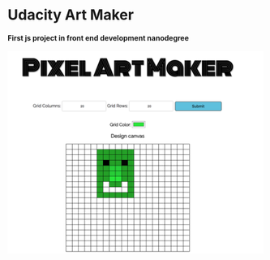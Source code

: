 # Udacity Art Maker

#### First js project in front end development nanodegree

[![IMAGE ALT TEXT HERE](https://raw.githubusercontent.com/kolldavi/front-end-nanodegree/master/art-maker-vanillajs/ScreenShot.png?raw=true)](http://www.dkoller.com/front-end-nanodegree/art-maker-vanillajs/index.html)
